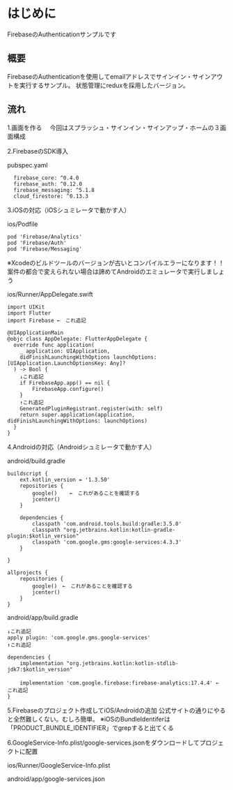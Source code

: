 # はじめに

FirebaseのAuthenticationサンプルです

## 概要

FirebaseのAuthenticationを使用してemailアドレスでサインイン・サインアウトを実行するサンプル。
状態管理にreduxを採用したバージョン。

## 流れ

1.画面を作る
　今回はスプラッシュ・サインイン・サインアップ・ホームの３画面構成

2.FirebaseのSDK導入

pubspec.yaml
```
  firebase_core: ^0.4.0
  firebase_auth: ^0.12.0
  firebase_messaging: ^5.1.8
  cloud_firestore: ^0.13.3
```

3.iOSの対応（iOSシュミレータで動かす人）

ios/Podfile
```
pod 'Firebase/Analytics'
pod 'Firebase/Auth'
pod 'Firebase/Messaging'
```
※Xcodeのビルドツールのバージョンが古いとコンパイルエラーになります！！
案件の都合で変えられない場合は諦めてAndroidのエミュレータで実行しましょう


ios/Runner/AppDelegate.swift
```
import UIKit
import Flutter
import Firebase ←　これ追記

@UIApplicationMain
@objc class AppDelegate: FlutterAppDelegate {
  override func application(
    _ application: UIApplication,
    didFinishLaunchingWithOptions launchOptions: [UIApplication.LaunchOptionsKey: Any]?
  ) -> Bool {
    ↓これ追記
    if FirebaseApp.app() == nil {
        FirebaseApp.configure()
    }
    ↑これ追記
    GeneratedPluginRegistrant.register(with: self)
    return super.application(application, didFinishLaunchingWithOptions: launchOptions)
  }
}
```

4.Androidの対応（Androidシュミレータで動かす人）

android/build.gradle
```
buildscript {
    ext.kotlin_version = '1.3.50'
    repositories {
        google()    ←　これがあることを確認する
        jcenter()
    }

    dependencies {
        classpath 'com.android.tools.build:gradle:3.5.0'
        classpath "org.jetbrains.kotlin:kotlin-gradle-plugin:$kotlin_version"
        classpath 'com.google.gms:google-services:4.3.3'
    }

}

allprojects {
    repositories {
        google()　←　これがあることを確認する
        jcenter()
    }
}

```

android/app/build.gradle
```
↓これ追記
apply plugin: 'com.google.gms.google-services'
↑これ追記

dependencies {
    implementation "org.jetbrains.kotlin:kotlin-stdlib-jdk7:$kotlin_version"

    implementation 'com.google.firebase:firebase-analytics:17.4.4' ←　これ追記
}
```

5.Firebaseのプロジェクト作成してiOS/Androidの追加
公式サイトの通りにやると全然難しくない。むしろ簡単。
※iOSのBundleIdentiferは「PRODUCT_BUNDLE_IDENTIFIER」でgrepすると出てくる

6.GoogleService-Info.plist/google-services.jsonをダウンロードしてプロジェクトに配置

ios/Runner/GoogleService-Info.plist

android/app/google-services.json
